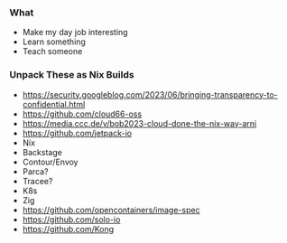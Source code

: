 ### What
- Make my day job interesting
- Learn something
- Teach someone

### Unpack These as Nix Builds
- https://security.googleblog.com/2023/06/bringing-transparency-to-confidential.html
- https://github.com/cloud66-oss
- https://media.ccc.de/v/bob2023-cloud-done-the-nix-way-arni
- https://github.com/jetpack-io
- Nix
- Backstage
- Contour/Envoy
- Parca?
- Tracee?
- K8s
- Zig
- https://github.com/opencontainers/image-spec
- https://github.com/solo-io
- https://github.com/Kong
